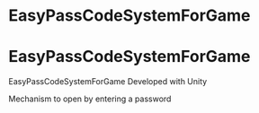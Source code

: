 # EasyPassCodeSystemForGame

# EasyPassCodeSystemForGame

EasyPassCodeSystemForGame
Developed with Unity

Mechanism to open by entering a password
